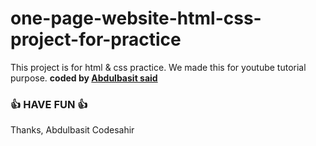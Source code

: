 # one-page-website-html-css-project-for-practice


This project is for html &amp; css practice. We made this for youtube tutorial purpose.
<b>coded by [Abdulbasit said](https://github.com/abdulbasitsaid)</b>
### 👍 HAVE FUN 👍
Thanks, Abdulbasit Codesahir

